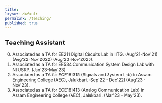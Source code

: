 ```yaml
---
title:
layout: default
permalink: /teaching/
published: true
---
```


## Teaching Assistant

0. Associated as a TA for EE211 Digital Circuits Lab in IITG. (Aug'21-Nov'21) (Aug'22-Nov'2022) (Aug'23-Nov'2023).
1. Associated as a TA for EE534 Communication System Design Lab with NI USRP. (Jan'23-May'23)
2. Associated as a TA for ECE181315 (Signals and System Lab) in Assam Engineering College (AEC), Jalukbari. (Sep'22 - Dec'22) (Aug'23 - Nov'23).
3. Associated as a TA for ECE181413 (Analog Communication Lab) in Assam Engineering College (AEC), Jalukbari. (Mar'23 - May'23).

